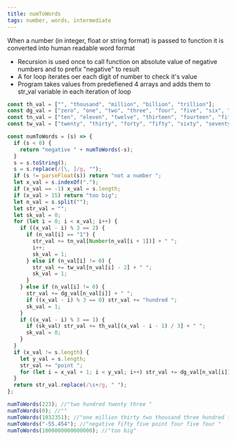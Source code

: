 ```yaml
---
title: numToWords
tags: number, words, intermediate
---
```


When a number (in integer, float or string format) is passed to function it is converted into human readable word format

- Recursion is used once to call function on absolute value of negative numbers and to prefix "negative" to result
- A for loop iterates oer each digit of number to check it's value
- Program takes values from predefiened 4 arrays and adds them to str_val variable in each iteration of loop

```js
const th_val = ["", "thousand", "million", "billion", "trillion"];
const dg_val = ["zero", "one", "two", "three", "four", "five", "six", "seven", "eight", "nine"];
const tn_val = ["ten", "eleven", "twelve", "thirteen", "fourteen", "fifteen", "sixteen", "seventeen", "eighteen", "nineteen"];
const tw_val = ["twenty", "thirty", "forty", "fifty", "sixty", "seventy", "eighty", "ninety"];

const numToWords = (s) => {
  if (s < 0) {
    return "negative " + numToWords(-s);
  }
  s = s.toString();
  s = s.replace(/[\, ]/g, "");
  if (s != parseFloat(s)) return "not a number ";
  let x_val = s.indexOf(".");
  if (x_val == -1) x_val = s.length;
  if (x_val > 15) return "too big";
  let n_val = s.split("");
  let str_val = "";
  let sk_val = 0;
  for (let i = 0; i < x_val; i++) {
    if ((x_val - i) % 3 == 2) {
      if (n_val[i] == "1") {
        str_val += tn_val[Number(n_val[i + 1])] + " ";
        i++;
        sk_val = 1;
      } else if (n_val[i] != 0) {
        str_val += tw_val[n_val[i] - 2] + " ";
        sk_val = 1;
      }
    } else if (n_val[i] != 0) {
      str_val += dg_val[n_val[i]] + " ";
      if ((x_val - i) % 3 == 0) str_val += "hundred ";
      sk_val = 1;
    }
    if ((x_val - i) % 3 == 1) {
      if (sk_val) str_val += th_val[(x_val - i - 1) / 3] + " ";
      sk_val = 0;
    }
  }
  if (x_val != s.length) {
    let y_val = s.length;
    str_val += "point ";
    for (let i = x_val + 1; i < y_val; i++) str_val += dg_val[n_val[i]] + " ";
  }
  return str_val.replace(/\s+/g, " ");
};
```

```js
numToWords(223); //"two hundred twenty three "
numToWords(0); //""
numToWords(1032351); //"one million thirty two thousand three hundred fifty one "
numToWords("-55.454"); //"negative fifty five point four five four "
numToWords(1000000000000000); //"too big"
```
